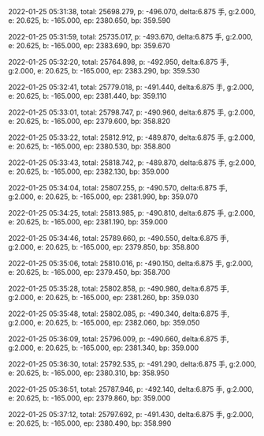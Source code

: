 2022-01-25 05:31:38, total: 25698.279, p: -496.070, delta:6.875 手, g:2.000, e: 20.625, b: -165.000, ep: 2380.650, bp: 359.590

2022-01-25 05:31:59, total: 25735.017, p: -493.670, delta:6.875 手, g:2.000, e: 20.625, b: -165.000, ep: 2383.690, bp: 359.670

2022-01-25 05:32:20, total: 25764.898, p: -492.950, delta:6.875 手, g:2.000, e: 20.625, b: -165.000, ep: 2383.290, bp: 359.530

2022-01-25 05:32:41, total: 25779.018, p: -491.440, delta:6.875 手, g:2.000, e: 20.625, b: -165.000, ep: 2381.440, bp: 359.110

2022-01-25 05:33:01, total: 25798.747, p: -490.960, delta:6.875 手, g:2.000, e: 20.625, b: -165.000, ep: 2379.600, bp: 358.820

2022-01-25 05:33:22, total: 25812.912, p: -489.870, delta:6.875 手, g:2.000, e: 20.625, b: -165.000, ep: 2380.530, bp: 358.800

2022-01-25 05:33:43, total: 25818.742, p: -489.870, delta:6.875 手, g:2.000, e: 20.625, b: -165.000, ep: 2382.130, bp: 359.000

2022-01-25 05:34:04, total: 25807.255, p: -490.570, delta:6.875 手, g:2.000, e: 20.625, b: -165.000, ep: 2381.990, bp: 359.070

2022-01-25 05:34:25, total: 25813.985, p: -490.810, delta:6.875 手, g:2.000, e: 20.625, b: -165.000, ep: 2381.190, bp: 359.000

2022-01-25 05:34:46, total: 25789.660, p: -490.550, delta:6.875 手, g:2.000, e: 20.625, b: -165.000, ep: 2379.850, bp: 358.800

2022-01-25 05:35:06, total: 25810.016, p: -490.150, delta:6.875 手, g:2.000, e: 20.625, b: -165.000, ep: 2379.450, bp: 358.700

2022-01-25 05:35:28, total: 25802.858, p: -490.980, delta:6.875 手, g:2.000, e: 20.625, b: -165.000, ep: 2381.260, bp: 359.030

2022-01-25 05:35:48, total: 25802.085, p: -490.340, delta:6.875 手, g:2.000, e: 20.625, b: -165.000, ep: 2382.060, bp: 359.050

2022-01-25 05:36:09, total: 25796.009, p: -490.660, delta:6.875 手, g:2.000, e: 20.625, b: -165.000, ep: 2381.340, bp: 359.000

2022-01-25 05:36:30, total: 25792.535, p: -491.290, delta:6.875 手, g:2.000, e: 20.625, b: -165.000, ep: 2380.310, bp: 358.950

2022-01-25 05:36:51, total: 25787.946, p: -492.140, delta:6.875 手, g:2.000, e: 20.625, b: -165.000, ep: 2379.860, bp: 359.000

2022-01-25 05:37:12, total: 25797.692, p: -491.430, delta:6.875 手, g:2.000, e: 20.625, b: -165.000, ep: 2380.490, bp: 358.990